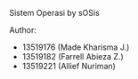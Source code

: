 Sistem Operasi by sOSis

Author:
* 13519176 (Made Kharisma J.)
* 13519182 (Farrell Abieza Z.)
* 13519221 (Allief Nuriman)
